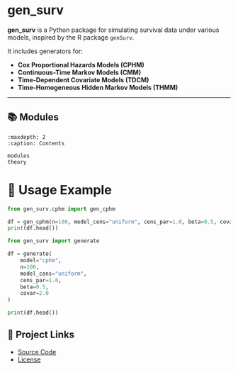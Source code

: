 # gen_surv

**gen_surv** is a Python package for simulating survival data under various models, inspired by the R package `genSurv`.

It includes generators for:

- **Cox Proportional Hazards Models (CPHM)**
- **Continuous-Time Markov Models (CMM)**
- **Time-Dependent Covariate Models (TDCM)**
- **Time-Homogeneous Hidden Markov Models (THMM)**

---

## 📚 Modules

```{toctree}
:maxdepth: 2
:caption: Contents

modules
theory
```


# 🚀 Usage Example

```python
from gen_surv.cphm import gen_cphm

df = gen_cphm(n=100, model_cens="uniform", cens_par=1.0, beta=0.5, covar=2.0)
print(df.head())
```

```python
from gen_surv import generate

df = generate(
    model="cphm",
    n=100,
    model_cens="uniform",
    cens_par=1.0,
    beta=0.5,
    covar=2.0
)

print(df.head())
```

## 🔗 Project Links

- [Source Code](https://github.com/DiogoRibeiro7/genSurvPy)
- [License](https://github.com/DiogoRibeiro7/genSurvPy/blob/main/LICENSE)
